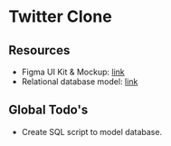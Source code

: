 # Twitter Clone

## Resources

- Figma UI Kit & Mockup: [link](https://www.figma.com/file/K2rtAHO1DO4byjSRzkRHJ3/Twitter-Clone-(Echo)?node-id=0%3A1&t=IEoaoPMeKY47gDG2-1)
- Relational database model: [link](https://lucid.app/lucidchart/438067c4-9ef6-43a6-ad4c-69e6c4c7353c/edit?viewport_loc=-1752%2C105%2C2697%2C1344%2C0_0&invitationId=inv_41751500-e1fa-45bf-833e-1d278ab42c03)

## Global Todo's

- Create SQL script to model database.
